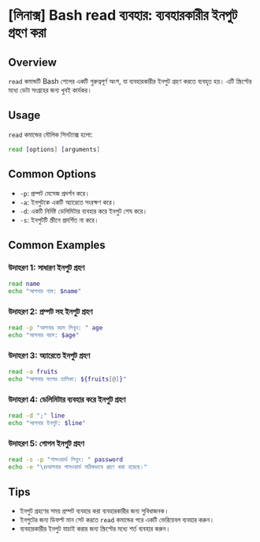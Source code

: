 # [লিনাক্স] Bash read ব্যবহার: ব্যবহারকারীর ইনপুট গ্রহণ করা

## Overview
`read` কমান্ডটি Bash শেলের একটি গুরুত্বপূর্ণ অংশ, যা ব্যবহারকারীর ইনপুট গ্রহণ করতে ব্যবহৃত হয়। এটি স্ক্রিপ্টের মধ্যে ডেটা সংগ্রহের জন্য খুবই কার্যকর।

## Usage
`read` কমান্ডের মৌলিক সিনট্যাক্স হলো:

```bash
read [options] [arguments]
```

## Common Options
- `-p`: প্রম্পট মেসেজ প্রদর্শন করে।
- `-a`: ইনপুটকে একটি অ্যারেতে সংরক্ষণ করে।
- `-d`: একটি নির্দিষ্ট ডেলিমিটার ব্যবহার করে ইনপুট শেষ করে।
- `-s`: ইনপুটটি স্ক্রীনে প্রদর্শিত না করে।

## Common Examples

### উদাহরণ 1: সাধারণ ইনপুট গ্রহণ
```bash
read name
echo "আপনার নাম: $name"
```

### উদাহরণ 2: প্রম্পট সহ ইনপুট গ্রহণ
```bash
read -p "আপনার বয়স লিখুন: " age
echo "আপনার বয়স: $age"
```

### উদাহরণ 3: অ্যারেতে ইনপুট গ্রহণ
```bash
read -a fruits
echo "আপনার ফলের তালিকা: ${fruits[@]}"
```

### উদাহরণ 4: ডেলিমিটার ব্যবহার করে ইনপুট গ্রহণ
```bash
read -d ";" line
echo "আপনার ইনপুট: $line"
```

### উদাহরণ 5: গোপন ইনপুট গ্রহণ
```bash
read -s -p "পাসওয়ার্ড লিখুন: " password
echo -e "\nআপনার পাসওয়ার্ড সঠিকভাবে গ্রহণ করা হয়েছে।"
```

## Tips
- ইনপুট গ্রহণের সময় প্রম্পট ব্যবহার করা ব্যবহারকারীর জন্য সুবিধাজনক।
- ইনপুটের জন্য ডিফল্ট মান সেট করতে `read` কমান্ডের পরে একটি ভেরিয়েবল ব্যবহার করুন।
- ব্যবহারকারীর ইনপুট যাচাই করার জন্য স্ক্রিপ্টের মধ্যে শর্ত ব্যবহার করুন।